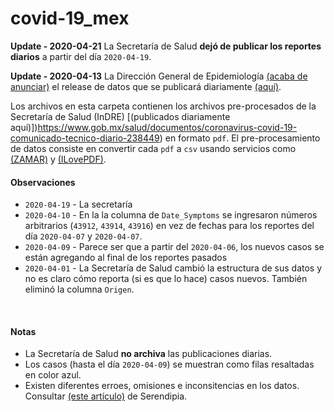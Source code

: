 # covid-19_mex

**Update - 2020-04-21**
La Secretaría de Salud **dejó de publicar los reportes diarios** a partir del día `2020-04-19`.

**Update - 2020-04-13**
La Dirección General de Epidemiología [(acaba de anunciar)](https://twitter.com/RicardoDGPS/status/1249864573936644096) el release de datos que se publicará diariamente [(aquí)](https://www.gob.mx/salud/documentos/datos-abiertos-152127). 
<br>

Los archivos en esta carpeta contienen los archivos pre-procesados de la Secretaría de Salud (InDRE) [(publicados diariamente aquí)])https://www.gob.mx/salud/documentos/coronavirus-covid-19-comunicado-tecnico-diario-238449) en formato `pdf`. El pre-procesamiento de datos consiste en convertir cada `pdf` a `csv` usando servicios como [(ZAMAR)](https://www.zamzar.com) y [(ILovePDF)](https://www.ilovepdf.com).

#### Observaciones
* `2020-04-19` - La secretaría
* `2020-04-10` - En la la columna de `Date_Symptoms` se ingresaron números arbitrarios (`43912`, `43914`, `43916`) en vez de fechas para los reportes del día `2020-04-07` y `2020-04-07`.
* `2020-04-09` - Parece ser que a partir del `2020-04-06`, los nuevos casos se están agregando al final de los reportes pasados
* `2020-04-01` - La Secretaría de Salud cambió la estructura de sus datos y no es claro cómo reporta (si es que lo hace) casos nuevos. También eliminó la columna `Origen`.



<br>

#### Notas
* La Secretaría de Salud **no archiva** las publicaciones diarias.
* Los casos (hasta el día `2020-04-09`) se muestran como filas resaltadas en color azul.
* Existen diferentes erroes, omisiones e inconsitencias en los datos. Consultar [(este artículo)](https://serendipia.digital/2020/04/secretaria-de-salud-publica-datos-abiertos-sobre-casos-de-covid-19-en-mexico) de Serendipia.